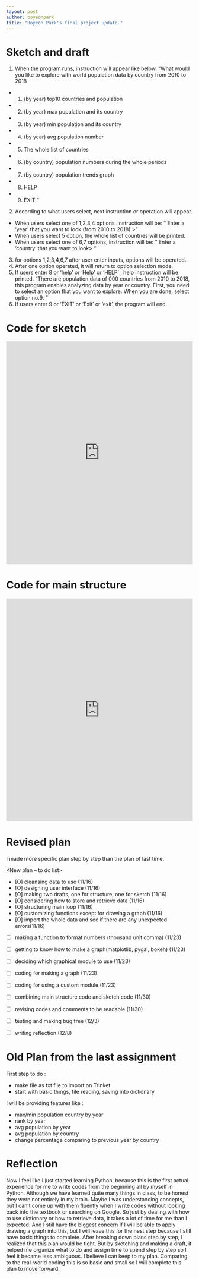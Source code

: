 ```yaml
---
layout: post
author: boyeonpark
title: "Boyeon Park's final project update."
---
```


# Sketch and draft
1. When the program runs, instruction will appear like below.
“What would you like to explore with world population data by country from 2010 to 2018
- 1. (by year) top10 countries and population
- 2. (by year) max population and its country
- 3. (by year) min population and its country
- 4. (by year) avg population number
- 5. The whole list of countries
- 6. (by country) population numbers during the whole periods
- 7. (by country) population trends graph 
- 8. HELP
- 9. EXIT
“
2. According to what users select, next instruction or operation will appear. 
- When users select one of 1,2,3,4 options, instruction will be: 
“ Enter a ‘year’ that you want to look (from 2010 to 2018) >”
 - When users select 5 option, the whole list of countries will be printed.
- When users select one of 6,7 options, instruction will be: 
“ Enter a ‘country’ that you want to look> “
3. for options 1,2,3,4,6,7 after user enter inputs, options will be operated.
4. After one option operated, it will return to option selection mode. 
5. If users enter 8 or ‘help’ or ‘Help’ or ‘HELP’ , help instruction will be printed.
  “There are population data of 000 countries from 2010 to 2018, this program enables analyzing data by year or country. 
First, you need to select an option that you want to explore.
When you are done, select option no.9. ”
6. If users enter 9 or ‘EXIT’ or ‘Exit’ or ‘exit’, the program will end.

# Code for sketch
<iframe src="https://trinket.io/embed/python3/0dbba994c8" width="100%" height="600" frameborder="0" marginwidth="0" marginheight="0" allowfullscreen></iframe> 

# Code for main structure
<iframe src="https://trinket.io/embed/python3/d3a071cf0b" width="100%" height="600" frameborder="0" marginwidth="0" marginheight="0" allowfullscreen></iframe> 

# Revised plan
I made more specific plan step by step than the plan of last time.

<New plan – to do list>
- [O] cleansing data to use (11/16) 
- [O] designing user interface (11/16) 
- [O] making two drafts, one for structure, one for sketch (11/16) 
- [O] considering how to store and retrieve data (11/16) 
- [O] structuring main loop (11/16) 
- [O] customizing functions except for drawing a graph (11/16) 
- [O] import the whole data and see if there are any unexpected errors(11/16) 
- [  ] making a function to format numbers (thousand unit comma) (11/23)
- [  ] getting to know how to make a graph(matplotlib, pygal, bokeh) (11/23) 
- [  ] deciding which graphical module to use (11/23)
- [  ] coding for making a graph (11/23) 
- [  ] coding for using a custom module (11/23) 
- [  ] combining main structure code and sketch code (11/30) 
- [  ] revising codes and comments to be readable (11/30) 
- [  ] testing and making bug free (12/3) 
- [  ] writing reflection (12/8) 


# Old Plan from the last assignment
First step to do :
- make file as txt file to import on Trinket
- start with basic things, file reading, saving into dictionary

I will be providing features like :
- max/min population country by year
- rank by year
- avg population by year
- avg population by country
- change percentage comparing to previous year by country 

# Reflection 
Now I feel like I just started learning Python, because this is the first actual experience for me to write codes from the beginning all by myself in Python. 
Although we have learned quite many things in class, to be honest they were not entirely in my brain. 
Maybe I was understanding concepts, but I can’t come up with them fluently when I write codes without looking back into the textbook or searching on Google. 
So just by dealing with how to use dictionary or how to retrieve data, it takes a lot of time for me than I expected. 
And I still have the biggest concern if I will be able to apply drawing a graph into this, 
but I will leave this for the nest step because I still have basic things to complete. After breaking down plans step by step, 
I realized that this plan would be tight. But by sketching and making a draft, 
it helped me organize what to do and assign time to spend step by step so I feel it became less ambiguous. I believe I can keep to my plan. 
Comparing to the real-world coding this is so basic and small so I will complete this plan to move forward. 


